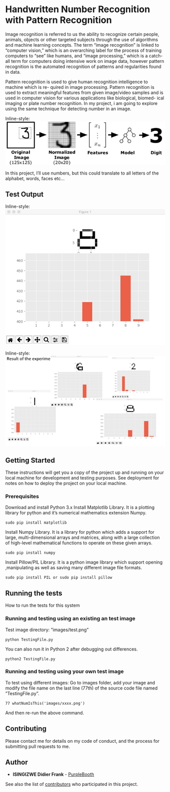 # Handwritten Number Recognition with Pattern Recognition

Image recognition is referred to us the ability to recognize certain people, animals, objects or other targeted subjects through the use of algorithms and machine learning concepts. The term “image recognition” is linked to “computer vision,” which is an overarching label for the process of training computers to “see” like humans, and “image processing,” which is a catch-all term for computers doing intensive work on image data, however pattern recognition is the automated recognition of patterns and regularities found in data.

Pattern recognition is used to give human recognition intelligence to machine which is re- quired in image processing. Pattern recognition is used to extract meaningful features from given image/video samples and is used in computer vision for various applications like biological, biomed- ical imaging or plate number recognition. In my project, i am going to explore using the same technique for detecting number in an image. 

Inline-style: 
![alt text](https://github.com/FrankDidier/HNRS_PR-Number-Recognition/blob/master/ter.png "Stages of Experiment")

In this project, I’ll use numbers, but this could translate to all letters of the alphabet, words, faces etc...

## Test Output

Inline-style: 
![alt text](https://github.com/FrankDidier/HNRS_PR-Number-Recognition/blob/master/A.jpeg "Output from an input from of an image containing number 8")

Inline-style: 
![alt text](https://github.com/FrankDidier/HNRS_PR-Number-Recognition/blob/master/result.jpeg "Results:performed on other number digit")

## Getting Started

These instructions will get you a copy of the project up and running on your local machine for development and testing purposes. See deployment for notes on how to deploy the project on your local machine.

### Prerequisites

Download and install Python 3.x
Install Matplotlib Library.
It is a plotting library for python and it’s numerical mathematics extension Numpy.

```
sudo pip install matplotlib
```
Install Numpy Library.
It is a library for python which adds a support for large, multi-dimensional arrays and matrices, along with a large collection of high-level mathematical functions to operate on these given arrays.

```
sudo pip install numpy
```
Install Pillow/PIL Library.
It is a python image library which support opening ,manipulating as well as saving many different image file formats.

```
sudo pip install PIL or sudo pip install pillow
```

## Running the tests

How to run the tests for this system

### Running and testing using an existing an test image

Test image directory: ”images/test.png”

```
python TestingFile.py
```
You can also run it in Python 2 after debugging out differences.

```
python2 TestingFile.py
```

### Running and testing using your own test image

To test using different images: 
Go to images folder, add your image and modify the file name on the last line (77th) of the source code file named ”TestingFile.py”.

```
77 whatNumIsThis('images/xxxx.png')
```
And then re-run the above command.


## Contributing

Please contact me for details on my code of conduct, and the process for submitting pull requests to me.


## Author

* **ISINGIZWE Didier Frank** - [PurpleBooth](https://github.com/PurpleBooth)

See also the list of [contributors](https://github.com/your/project/contributors) who participated in this project.
